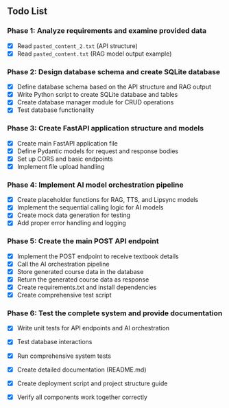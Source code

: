 ## Todo List

### Phase 1: Analyze requirements and examine provided data
- [x] Read `pasted_content_2.txt` (API structure)
- [x] Read `pasted_content.txt` (RAG model output example)

### Phase 2: Design database schema and create SQLite database
- [x] Define database schema based on the API structure and RAG output
- [x] Write Python script to create SQLite database and tables
- [x] Create database manager module for CRUD operations
- [x] Test database functionality

### Phase 3: Create FastAPI application structure and models
- [x] Create main FastAPI application file
- [x] Define Pydantic models for request and response bodies
- [x] Set up CORS and basic endpoints
- [x] Implement file upload handling

### Phase 4: Implement AI model orchestration pipeline
- [x] Create placeholder functions for RAG, TTS, and Lipsync models
- [x] Implement the sequential calling logic for AI models
- [x] Create mock data generation for testing
- [x] Add proper error handling and logging

### Phase 5: Create the main POST API endpoint
- [x] Implement the POST endpoint to receive textbook details
- [x] Call the AI orchestration pipeline
- [x] Store generated course data in the database
- [x] Return the generated course data as response
- [x] Create requirements.txt and install dependencies
- [x] Create comprehensive test script

### Phase 6: Test the complete system and provide documentation
- [x] Write unit tests for API endpoints and AI orchestration
- [x] Test database interactions
- [x] Run comprehensive system tests
- [x] Create detailed documentation (README.md)
- [x] Create deployment script and project structure guide
- [x] Verify all components work together correctly


